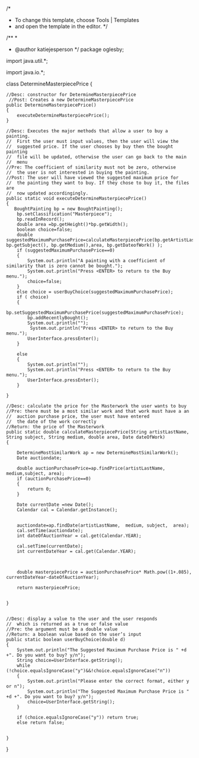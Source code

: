 /*
 * To change this template, choose Tools | Templates
 * and open the template in the editor.
 */

/**
 *
 * @author katiejesperson
 */
 package oglesby;

import java.util.*;

import java.io.*;

class DetermineMasterpiecePrice {




    //Desc: constructor for DetermineMasterpiecePrice
     //Post: Creates a new DetermineMasterpiecePrice
    public DetermineMasterpiecePrice()
    {
        executeDetermineMasterpiecePrice();
    }

    //Desc: Executes the major methods that allow a user to buy a painting.
    //  First the user must input values, then the user will view the
    //  suggested price. If the user chooses by buy then the bought painting
    //  file will be updated, otherwise the user can go back to the main
    //  menu
    //Pre: The coefficient of similarity must not be zero, otherwise
    //  the user is not interested in buying the painting.
    //Post: The user will have viewed the suggested maximum price for
    //  the painting they want to buy. If they chose to buy it, the files are
    //  now updated accordingingly.
    public static void executeDetermineMasterpiecePrice()
    {
       BoughtPainting bp = new BoughtPainting();
        bp.setClassification("Masterpiece");
        bp.readInRecord();
        double area =bp.getHeight()*bp.getWidth();
        boolean choice=false;
        double suggestedMaximumPurchasePrice=calculateMasterpiecePrice(bp.getArtistLastName(), bp.getSubject(), bp.getMedium(),area, bp.getDateofWork() );
        if (suggestedMaximumPurchasePrice==0)
        {
            System.out.println("A painting with a coefficient of similarity that is zero cannot be bought.");
            System.out.println("Press <ENTER> to return to the Buy menu.");
            choice=false;
        }
        else choice = userBuyChoice(suggestedMaximumPurchasePrice);
        if ( choice)
        {
            bp.setSuggestedMaximumPurchasePrice(suggestedMaximumPurchasePrice);
            bp.addRecentlyBought();
            System.out.println("");
             System.out.println("Press <ENTER> to return to the Buy menu.");
            UserInterface.pressEnter();
        }
                
        else
        {
            System.out.println("");
            System.out.println("Press <ENTER> to return to the Buy menu.");
            UserInterface.pressEnter();
        }

    }

    //Desc: calculate the price for the Masterwork the user wants to buy
    //Pre: there must be a most similar work and that work must have a an
    //  auction purchase price, the user must have entered
    //  the date of the work correctly
    //Return: the price of the Masterwork
    public static double calculateMasterpiecePrice(String artistLastName, String subject, String medium, double area, Date dateOfWork)
    {

        DetermineMostSimilarWork ap = new DetermineMostSimilarWork();
        Date auctiondate;

    	double auctionPurchasePrice=ap.findPrice(artistLastName,  medium,subject, area);
        if (auctionPurchasePrice==0)
        {
            return 0;
        }

    	Date currentDate =new Date();
    	Calendar cal = Calendar.getInstance();


        auctiondate=ap.findDate(artistLastName,  medium, subject,  area);
        cal.setTime(auctiondate);
        int dateOfAuctionYear = cal.get(Calendar.YEAR);

        cal.setTime(currentDate);
        int currentDateYear = cal.get(Calendar.YEAR);



        double masterpiecePrice = auctionPurchasePrice* Math.pow((1+.085), currentDateYear-dateOfAuctionYear);

        return masterpiecePrice;


    }


    //Desc: display a value to the user and the user responds
    //  which is returned as a true or false value
    //Pre: the argument must be a double value
    //Return: a boolean value based on the user’s input
    public static boolean userBuyChoice(double d)
    {
    	System.out.println("The Suggested Maximum Purchase Price is " +d +". Do you want to buy? y/n");
    	String choice=UserInterface.getString();
        while (!choice.equalsIgnoreCase("y")&&!choice.equalsIgnoreCase("n"))
        {
            System.out.println("Please enter the correct format, either y or n");
            System.out.println("The Suggested Maximum Purchase Price is " +d +". Do you want to buy? y/n");
            choice=UserInterface.getString();
        }

        if (choice.equalsIgnoreCase("y")) return true;
        else return false;


    }

}
